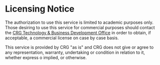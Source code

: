 # Licensing Notice

The authorization to use this service is limited to academic purposes only.
Those desiring to use this service for commercial purposes should contact 
the [CRG Technology & Business Development Office](http://tbdo.crg.eu/) in order to obtain,
if acceptable, a commercial license on case by case basis. 

This service is provided by CRG "as is" and CRG does not give or agree to any representation, 
warranty, undertaking or condition in relation to it, whether express o implied, or otherwise.
